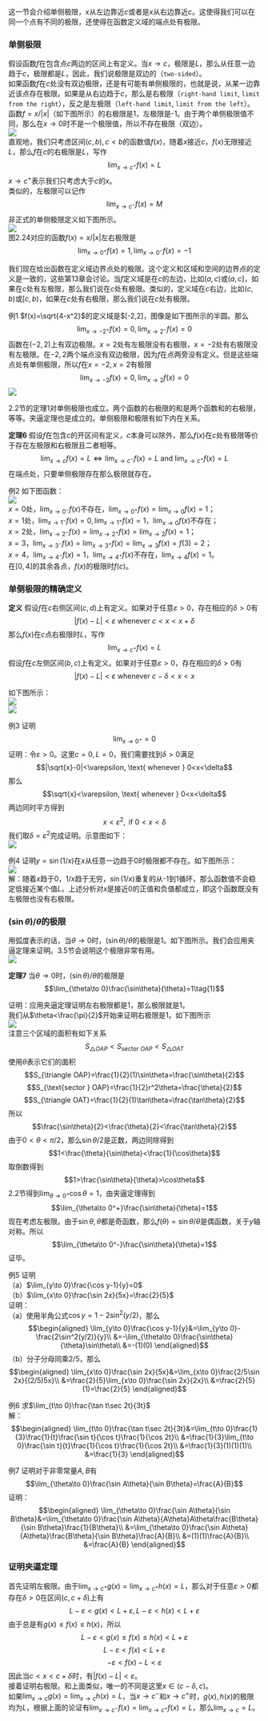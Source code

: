 这一节会介绍单侧极限，$x$从左边靠近$c$或者是$x$从右边靠近$c$。这使得我们可以在同一个点有不同的极限，还使得在函数定义域的端点处有极限。

### 单侧极限
假设函数$f$在包含点$c$两边的区间上有定义。当$x\to c$，极限是$L$，那么从任意一边趋于$c$，极限都是$L$，因此，我们说极限是双边的（`two-sided`）。  
如果函数$f$在$c$处没有双边极限，还是有可能有单侧极限的，也就是说，从某一边靠近该点存在极限。如果是从右边趋于$c$，那么是右极限（`right-hand limit`, `limit from the right`），反之是左极限（`left-hand limit`, `limit from the left`）。  
函数$f=x/|x|$（如下图所示）的右极限是1，左极限是-1。由于两个单侧极限值不同，那么在$x\to 0$时不是一个极限值，所以不存在极限（双边）。  
![](040.010.png)  
直观地，我们只考虑区间$(c, b), c<b$的函数值$f(x)$，随着$x$接近$c$，$f(x)$无限接近$L$，那么$f$在$c$的右极限是$L$，写作
$$\lim_{x\to c^+}f(x)=L$$
$x\to c^+$表示我们只考虑大于$c$的$x$。  
类似的，左极限可以记作
$$\lim_{x\to c^-}f(x)=M$$
非正式的单侧极限定义如下图所示。  
![](040.020.png)  
图2.24对应的函数$f(x)=x/|x|$左右极限是
$$\lim_{x\to 0^+}f(x)=1,\lim_{x\to 0^-}f(x)=-1$$

我们现在给出函数在定义域边界点处的极限。这个定义和区域和空间的边界点的定义是一致的，这些第13章会讨论。当$f$定义域是在$c$的左边，比如$(a,c)$或$(a,c]$，如果在$c$处有左极限，那么我们说在$c$处有极限。类似的，定义域在$c$右边，比如$(c,b)$或$[c,b)$，如果在$c$处有右极限，那么我们说在$c$处有极限。

例1 $f(x)=\sqrt{4-x^2}$的定义域是$[-2,2]，图像是如下图所示的半圆。那么
$$\lim_{x\to -2^+}f(x)=0, \lim_{x\to 2^-}f(x)=0$$
函数在$(-2,2)$上有双边极限。$x=2$处有左极限没有右极限，$x=-2$处有右极限没有左极限。在$-2,2$两个端点没有双边极限，因为$f$在点两旁没有定义。但是这些端点处有单侧极限，所以$f$在$x=-2,x=2$有极限
$$\lim_{x\to -2}f(x)=0, \lim_{x\to 2}f(x)=0$$
![](040.030.png)

2.2节的定理1对单侧极限也成立。两个函数的右极限的和是两个函数和的右极限，等等。夹逼定理也是成立的。单侧极限和极限有如下内在关系。

**定理6** 假设$f$在包含$c$的开区间有定义，$c$本身可以除外，那么$f(x)$在$c$处有极限等价于存在左极限和右极限且二者相等。
$$\lim_{x\to c} f(x)=L \Leftrightarrow \lim_{x\to c^-}f(x)=L \text{ and } \lim_{x\to c^+}f(x)=L$$
在端点处，只要单侧极限存在那么极限就存在。

例2 如下图函数：  
![](040.040.png)  
$x=0$处，$\lim_{x\to 0^-}f(x)$不存在，$\lim_{x\to 0^+}f(x)=\lim_{x\to 0}f(x)=1$；  
$x=1$处，$\lim_{x\to 1^-}f(x)=0, \lim_{x\to 1^+}f(x)=1$，$\lim_{x\to 0}f(x)$不存在；  
$x=2$处，$\lim_{x\to 2^-}f(x)=\lim_{x\to 2^+}f(x)=\lim_{x\to 2}f(x)=1$；  
$x=3$，$\lim_{x\to 3^-}f(x)=\lim_{x\to 3^+}f(x)=\lim_{x\to 3}f(x)=f(3)=2$；  
$x=4$，$\lim_{x\to 4^-}f(x)=1$，$\lim_{x\to 4^+}f(x)$不存在，$\lim_{x\to 4}f(x)=1$。  
在$[0,4]$的其余各点，$f(x)$的极限时$f(c)$。

### 单侧极限的精确定义
**定义** 假设$f$在$c$右侧区间$(c,d)$上有定义。如果对于任意$\varepsilon>0$，存在相应的$\delta>0$有
$$|f(x)-L|<\varepsilon \text{ whenever } c<x<x+\delta$$
那么$f(x)$在$c$点右极限时$L$，写作
$$\lim_{x\to c^+}f(x)=L$$
假设$f$在$c$左侧区间$(b,c)$上有定义。如果对于任意$\varepsilon>0$，存在相应的$\delta>0$有
$$|f(x)-L|<\varepsilon \text{ whenever } c-\delta<x<x$$

如下图所示：  
![](040.050.png)  
![](040.060.png)

例3 证明
$$\lim_{x\to 0^+}=0$$
证明：令$\varepsilon>0$。这里$c=0,L=0$，我们需要找到$\delta>0$满足
$$|\sqrt{x}-0|<\varepsilon, \text{ whenever } 0<x<\delta$$
那么
$$\sqrt{x}<\varepsilon, \text{ whenever } 0<x<\delta$$
两边同时平方得到
$$x<\varepsilon^2, \text{ if } 0<x<\delta$$
我们取$\delta=\varepsilon^2$完成证明。示意图如下：  
![](040.070.png)

例4 证明$y=\sin(1/x)$在$x$从任意一边趋于0时极限都不存在。如下图所示：  
![](040.080.png)  
解：随着$x$趋于0，$1/x$趋于无穷，$\sin(1/x)$重复的从-1到1循环，那么函数值不会稳定低接近某个值$L$。上述分析对$x$是接近0的正值和负值都成立，即这个函数既没有左极限也没有右极限。

### $(\sin\theta)/\theta$的极限
用弧度表示的话，当$\theta\to 0$时，$(\sin\theta)/\theta$的极限是1。如下图所示。我们会应用夹逼定理来证明。3.5节会说明这个极限非常有用。  
![](040.090.png)

**定理7** 当$\theta\to 0$时，$(\sin\theta)/\theta$的极限是
$$\lim_{\theta\to 0}\frac{\sin\theta}{\theta}=1\tag{1}$$

证明：应用夹逼定理证明左右极限都是1，那么极限就是1。  
我们从$\theta<\frac{\pi}{2}$开始来证明右极限是1。如下图所示  
![](040.100.png)  
注意三个区域的面积有如下关系
$$S_{\triangle OAP}<S_{\text{sector } OAP}<S_{\triangle OAT}$$
使用$\theta$表示它们的面积
$$S_{\triangle OAP}=\frac{1}{2}(1)\sin\theta=\frac{\sin\theta}{2}$$
$$S_{\text{sector } OAP}=\frac{1}{2}r^2\theta=\frac{\theta}{2}$$
$$S_{\triangle OAT}=\frac{1}{2}(1)\tan\theta=\frac{\tan\theta}{2}$$
所以
$$\frac{\sin\theta}{2}<\frac{\theta}{2}<\frac{\tan\theta}{2}$$
由于$0<\theta<\pi/2$，那么$\sin\theta/2$是正数，两边同除得到
$$1<\frac{\theta}{\sin\theta}<\frac{1}{\cos\theta}$$
取倒数得到
$$1>\frac{\sin\theta}{\theta}>\cos\theta$$
2.2节得到$\lim_{\theta\to 0^+}\cos\theta=1$，由夹逼定理得到
$$\lim_{\theta\to 0^+}\frac{\sin\theta}{\theta}=1$$
现在考虑左极限。由于$\sin\theta,\theta$都是奇函数，那么$f(\theta)=\sin\theta/\theta$是偶函数，关于$y$轴对称。所以
$$\lim_{\theta\to 0^-}\frac{\sin\theta}{\theta}=1$$
证毕。

例5 证明  
（a）$\lim_{y\to 0}\frac{\cos y-1}{y}=0$  
（b）$\lim_{x\to 0}\frac{\sin 2x}{5x}=\frac{2}{5}$  
证明：  
（a）使用半角公式$\cos y=1-2\sin^2(y/2)$，那么
$$\begin{aligned}
\lim_{y\to 0}\frac{\cos y-1}{y}&=\lim_{y\to 0}-\frac{2\sin^2(y/2)}{y}\\
&=-\lim_{\theta\to 0}\frac{\sin\theta}{\theta}\sin\theta\\
&=-(1)(0)
\end{aligned}$$
（b）分子分母同乘$2/5$，那么
$$\begin{aligned}
\lim_{x\to 0}\frac{\sin 2x}{5x}&=\lim_{x\to 0}\frac{2/5\sin 2x}{(2/5)5x}\\
&=\frac{2}{5}\lim_{x\to 0}\frac{\sin 2x}{2x}\\
&=\frac{2}{5}(1)=\frac{2}{5}
\end{aligned}$$

例6 求$\lim_{t\to 0}\frac{\tan t\sec 2t}{3t}$  
解：
$$\begin{aligned}
\lim_{t\to 0}\frac{\tan t\sec 2t}{3t}&=\lim_{t\to 0}\frac{1}{3}\frac{1}{t}\frac{\sin t}{\cos t}\frac{1}{\cos 2t}\\
&=\frac{1}{3}\lim_{t\to 0}\frac{\sin t}{t}\frac{1}{\cos t}\frac{1}{\cos 2t}\\
&=\frac{1}{3}(1)(1)(1)\\
&=\frac{1}{3}
\end{aligned}$$

例7 证明对于非零常量$A,B$有
$$\lim_{\theta\to 0}\frac{\sin A\theta}{\sin B\theta}=\frac{A}{B}$$
证明：
$$\begin{aligned}
\lim_{\theta\to 0}\frac{\sin A\theta}{\sin B\theta}&=\lim_{\theta\to 0}\frac{\sin A\theta}{A\theta}A\theta\frac{B\theta}{\sin B\theta}\frac{1}{B\theta}\\
&=\lim_{\theta\to 0}\frac{\sin A\theta}{A\theta}\frac{B\theta}{\sin B\theta}\frac{A}{B}\\
&=(1)(1)\frac{A}{B}\\
&=\frac{A}{B}
\end{aligned}$$

### 证明夹逼定理
首先证明左极限。由于$\lim_{x\to c^+}g(x)=\lim_{x\to c^+}h(x)=L$，那么对于任意$\varepsilon>0$都存在$\delta>0$在区间$(c,c+\delta)$上有
$$L-\varepsilon<g(x)<L+\varepsilon,L-\varepsilon<h(x)<L+\varepsilon$$
由于总是有$g(x)\leq f(x)\leq h(x)$，所以
$$L-\varepsilon<g(x)\leq f(x)\leq h(x)<L+\varepsilon$$
$$L-\varepsilon<f(x)<L+\varepsilon$$
$$-\varepsilon<f(x)-L<\varepsilon$$
因此当$c<x<c+\delta$时，有$|f(x)-L|<\varepsilon$。  
接着证明右极限。和上面类似，唯一的不同是这里$x\in (c-\delta,c)$。  
如果$\lim_{x\to c}g(x)=\lim_{x\to c}h(x)=L$，当$x\to c^-$和$x\to c^+$时，$g(x), h(x)$的极限均为$L$，根据上面的论证有$\lim_{x\to c^-}f(x)=\lim_{x\to c^+}f(x)=L$，那么$\lim_{x\to c}=L$。
